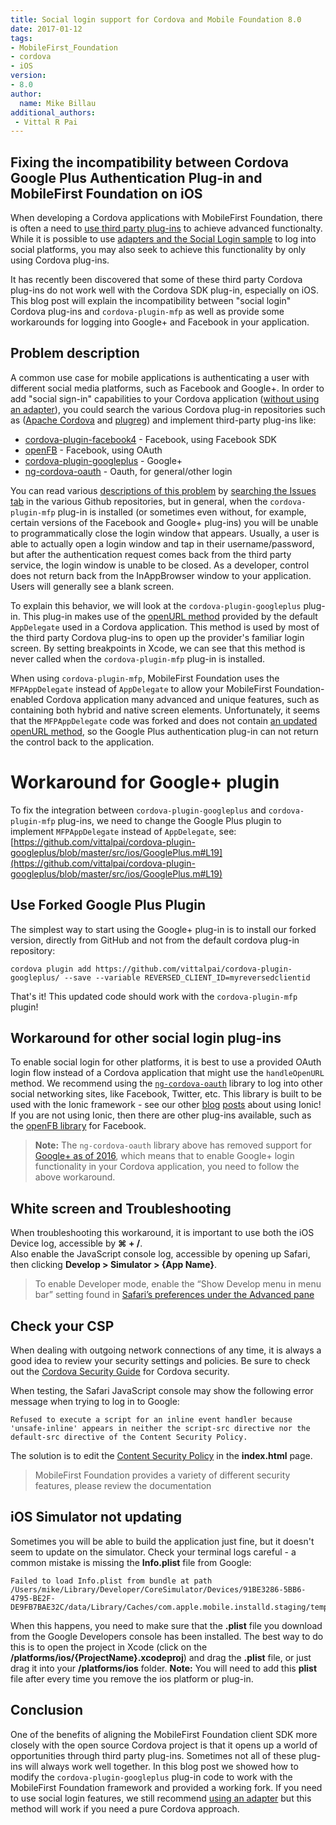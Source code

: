 ```yaml
---
title: Social login support for Cordova and Mobile Foundation 8.0
date: 2017-01-12
tags:
- MobileFirst_Foundation
- cordova
- iOS
version:
- 8.0
author:
  name: Mike Billau
additional_authors:
 - Vittal R Pai
---
```

## Fixing the incompatibility between Cordova Google Plus Authentication Plug-in and MobileFirst Foundation on iOS 
When developing a Cordova applications with MobileFirst Foundation, there is often a need to [use third party plug-ins]({{site.baseurl}}/blog/2015/08/03/integrating-3rd-party-cordova-plug-ins/) to achieve advanced functionalty. While it is possible to use [adapters and the Social Login sample]({{site.baseurl}}/blog/2016/04/06/social-login-with-ibm-mobilefirst-platform-foundation/) to log into social platforms, you may also seek to achieve this functionality by only using Cordova plug-ins.

It has recently been discovered that some of these third party Cordova plug-ins do not work well with the Cordova SDK plug-in, especially on iOS. This blog post will explain the incompatibility between "social login" Cordova plug-ins and `cordova-plugin-mfp` as well as provide some workarounds for logging into Google+ and Facebook in your application.

## Problem description
A common use case for mobile applications is authenticating a user with different social media platforms, such as Facebook and Google+. In order to add "social sign-in" capabilities to your Cordova application ([without using an adapter]({{site.baseurl}}/blog/2016/04/06/social-login-with-ibm-mobilefirst-platform-foundation/)), you could search the various Cordova plug-in repositories such as ([Apache Cordova](https://cordova.apache.org/plug-ins/) and [plugreg](http://www.plugreg.com/)) and implement third-party plug-ins like:

- [cordova-plugin-facebook4](https://github.com/gigya/cordova-plugin-facebook4) - Facebook, using Facebook SDK
- [openFB](https://github.com/ccoenraets/OpenFB/) - Facebook, using OAuth
- [cordova-plugin-googleplus](https://github.com/EddyVerbruggen/cordova-plugin-googleplus) - Google+
- [ng-cordova-oauth](https://github.com/nraboy/ng-cordova-oauth) - Oauth, for general/other login

You can read various [descriptions of this problem](https://github.com/jeduan/cordova-plugin-facebook4/issues/166) by [searching the Issues tab](https://github.com/EddyVerbruggen/cordova-plugin-googleplus/issues?utf8=%E2%9C%93&q=is%3Aissue%20is%3Aopen%20openURL) in the various Github repositories, but in general, when the `cordova-plugin-mfp` plug-in is installed (or sometimes even without, for example, certain versions of the Facebook and Google+ plug-ins) you will be unable to programmatically close the login window that appears. Usually, a user is able to actually open a login window and tap in their username/password, but after the authentication request comes back from the third party service, the login window is unable to be closed. As a developer, control does not return back from the InAppBrowser window to your application. Users will generally see a blank screen.

To explain this behavior, we will look at the `cordova-plugin-googleplus` plug-in. This plug-in makes use of the [openURL method](https://github.com/EddyVerbruggen/cordova-plugin-googleplus/blob/master/src/ios/GooglePlus.m) provided by the default `AppDelegate` used in a Cordova application. This method is used by most of the third party Cordova plug-ins to open up the provider's familiar login screen. By setting breakpoints in Xcode, we can see that this method is never called when the `cordova-plugin-mfp` plug-in is installed.

When using  `cordova-plugin-mfp`, MobileFirst Foundation uses the `MFPAppDelegate` instead of `AppDelegate` to allow your MobileFirst Foundation-enabled Cordova application many advanced and unique features, such as containing both hybrid and native screen elements.  Unfortunately, it seems that the `MFPAppDelegate` code was forked and does not contain [an updated openURL method](https://github.com/apache/cordova-ios/blob/master/guides/API%20changes%20in%204.0.md#cdvappdelegateh-new), so the Google Plus authentication plug-in can not return the control back to the application.

# Workaround for Google+ plugin
To fix the integration between `cordova-plugin-googleplus` and `cordova-plugin-mfp` plug-ins, we need to change the Google Plus plugin to implement `MFPAppDelegate` instead of `AppDelegate`, see: [https://github.com/vittalpai/cordova-plugin-googleplus/blob/master/src/ios/GooglePlus.m#L19](https://github.com/vittalpai/cordova-plugin-googleplus/blob/master/src/ios/GooglePlus.m#L19)

## Use Forked Google Plus Plugin
The simplest way to start using the Google+ plug-in is to install our forked version, directly from GitHub and not from the default cordova plug-in repository:

```
cordova plugin add https://github.com/vittalpai/cordova-plugin-googleplus/ --save --variable REVERSED_CLIENT_ID=myreversedclientid
```

That's it! This updated code should work with the `cordova-plugin-mfp` plugin!

## Workaround for other social login plug-ins
To enable social login for other platforms, it is best to use a provided OAuth login flow instead of a Cordova application that might use the `handleOpenURL` method. We recommend using the [`ng-cordova-oauth`](https://github.com/nraboy/ng-cordova-oauth) library to log into other social networking sites, like Facebook, Twitter, etc. This library is built to be used with the Ionic framework - see our other [blog]({{site.baseurl}}/blog/2016/12/26/web-development-using-ionic-2-and-mobile-foundation/) [posts]({{site.baseurl}}/blog/2016/10/17/integrating-mobilefirst-foundation-8-in-ionic2-based-apps/) about using Ionic! If you are not using Ionic, then there are other plug-ins available, such as the [openFB library](https://github.com/ccoenraets/OpenFB/) for Facebook.

> **Note:** The `ng-cordova-oauth` library above has removed support for [Google+ as of 2016](https://github.com/nraboy/ng-cordova-oauth#important-note-about-google), which means that to enable Google+ login functionality in your Cordova application, you need to follow the above workaround.

## White screen and Troubleshooting
When troubleshooting this workaround, it is important to use both the iOS Device log, accessible by **⌘ + /**.  
Also enable the JavaScript console log, accessible by opening up Safari, then clicking **Develop > Simulator > {App Name}**.

> To enable Developer mode, enable the “Show Develop menu in menu bar” setting found in [Safari’s preferences under the Advanced pane](https://developer.apple.com/library/content/documentation/AppleApplications/Conceptual/Safari_Developer_Guide/GettingStarted/GettingStarted.html)

## Check your CSP
When dealing with outgoing network connections of any time, it is always a good idea to review your security settings and policies. Be sure to check out the [Cordova Security Guide](https://cordova.apache.org/docs/en/latest/guide/appdev/security/) for Cordova security.

When testing, the Safari JavaScript console may show the following error message when trying to log in to Google:

```
Refused to execute a script for an inline event handler because 'unsafe-inline' appears in neither the script-src directive nor the default-src directive of the Content Security Policy.
```

The solution is to edit the [Content Security Policy](https://developer.mozilla.org/en-US/docs/Web/HTTP/CSP) in the **index.html** page.

> MobileFirst Foundation provides a variety of different security features, please review the documentation

## iOS Simulator not updating
Sometimes you will be able to build the application just fine, but it doesn't seem to update on the simulator. Check your terminal logs careful - a common mistake is missing the **Info.plist** file from Google:

```
Failed to load Info.plist from bundle at path /Users/mike/Library/Developer/CoreSimulator/Devices/91BE3286-5BB6-4795-BE2F-DE9FB7BAE32C/data/Library/Caches/com.apple.mobile.installd.staging/temp.auvJTI/extracted/Payload/HelloCordova.app/Frameworks/GoogleAppUtilities.framework
```

When this happens, you need to make sure that the **.plist** file you download from the Google Developers console has been installed. The best way to do this is to open the project in Xcode (click on the **/platforms/ios/{ProjectName}.xcodeproj**) and drag the **.plist** file, or just drag it into your **/platforms/ios** folder. **Note:** You will need to add this **plist** file after every time you remove the ios platform or plug-in.

## Conclusion
One of the benefits of aligning the MobileFirst Foundation client SDK more closely with the open source Cordova project is that it opens up a world of opportunities through third party plug-ins. Sometimes not all of these plug-ins will always work well together. In this blog post we showed how to modify the `cordova-plugin-googleplus` plug-in code to work with the MobileFirst Foundation framework and provided a working fork. If you need to use social login features, we still recommend [using an adapter](https://mobilefirstplatform.ibmcloud.com/blog/2016/04/06/social-login-with-ibm-mobilefirst-platform-foundation/) but this method will work if you need a pure Cordova approach.
